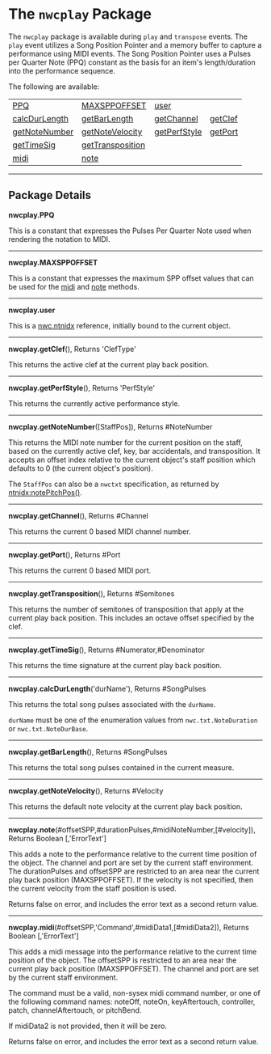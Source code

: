 # The `nwcplay` Package

The `nwcplay` package is available during `play` and `transpose` events. The `play` event utilizes a Song Position Pointer and a memory buffer to capture a performance using MIDI events. The Song Position Pointer uses a Pulses per Quarter Note (PPQ) constant as the basis for an item's length/duration into the performance sequence.

The following are available:

<table>
<tr>
<td><a href="#PPQ">PPQ</a></td>
<td><a href="#MAXSPPOFFSET">MAXSPPOFFSET</a></td>
<td><a href="#user">user</a></td>
</tr><tr>
<td><a href="#calcDurLength">calcDurLength</a></td>
<td><a href="#getBarLength">getBarLength</a></td>
<td><a href="#getChannel">getChannel</a></td>
<td><a href="#getClef">getClef</a></td>
</tr><tr>
<td><a href="#getNoteNumber">getNoteNumber</a></td>
<td><a href="#getNoteVelocity">getNoteVelocity</a></td>
<td><a href="#getPerfStyle">getPerfStyle</a></td>
<td><a href="#getPort">getPort</a></td>
</tr><tr>
<td><a href="#getTimeSig">getTimeSig</a></td>
<td><a href="#getTransposition">getTransposition</a></td>
</tr><tr>
<td><a href="#midi">midi</a></td>
<td><a href="#note">note</a></td>
</tr>
</table>


------------------
## Package Details

<a name="PPQ"></a>
**nwcplay.PPQ**

This is a constant that expresses the Pulses Per Quarter Note used when rendering the notation to MIDI.


------------------
<a name="MAXSPPOFFSET"></a>
**nwcplay.MAXSPPOFFSET**

This is a constant that expresses the maximum SPP offset values that can be used for the <a href="#midi">midi</a> and <a href="#note">note</a> methods.


------------------
<a name="user"></a>
**nwcplay.user**

This is a [nwc.ntnidx](nwc.ntnidx.md) reference, initially bound to the current object.


------------------
<a name="getClef"></a>
**nwcplay.getClef**(), Returns 'ClefType'

This returns the active clef at the current play back position.


------------------
<a name="getPerfStyle"></a>
**nwcplay.getPerfStyle**(), Returns 'PerfStyle'

This returns the currently active performance style.


------------------
<a name="getNoteNumber"></a>
**nwcplay.getNoteNumber**([StaffPos]), Returns #NoteNumber

This returns the MIDI note number for the current position on the staff, based on the currently active clef, key, bar accidentals, and transposition. It accepts an offset index relative to the current object's staff position which defaults to 0 (the current object's position).

The `StaffPos` can also be a `nwctxt` specification, as returned by [ntnidx:notePitchPos()](nwc.ntnidx.md#notePitchPos).


------------------
<a name="getChannel"></a>
**nwcplay.getChannel**(), Returns #Channel

This returns the current 0 based MIDI channel number.


------------------
<a name="getPort"></a>
**nwcplay.getPort**(), Returns #Port

This returns the current 0 based MIDI port.


------------------
<a name="getTransposition"></a>
**nwcplay.getTransposition**(), Returns #Semitones

This returns the number of semitones of transposition that apply at the current play back position. This includes an octave offset specified by the clef.


------------------
<a name="getTimeSig"></a>
**nwcplay.getTimeSig**(), Returns #Numerator,#Denominator

This returns the time signature at the current play back position.


------------------
<a name="calcDurLength"></a>
**nwcplay.calcDurLength**('durName'), Returns #SongPulses

This returns the total song pulses associated with the `durName`.

`durName` must be one of the enumeration values from `nwc.txt.NoteDuration` or `nwc.txt.NoteDurBase`.


------------------
<a name="getBarLength"></a>
**nwcplay.getBarLength**(), Returns #SongPulses

This returns the total song pulses contained in the current measure.


------------------
<a name="getNoteVelocity"></a>
**nwcplay.getNoteVelocity**(), Returns #Velocity

This returns the default note velocity at the current play back position.


------------------
<a name="note"></a>
**nwcplay.note**(#offsetSPP,#durationPulses,#midiNoteNumber,[#velocity]), Returns Boolean [,'ErrorText']

This adds a note to the performance relative to the current time position of the object. The channel and port are set by the current staff environment. The durationPulses and offsetSPP are restricted to an area near the current play back position (MAXSPPOFFSET). If the velocity is not specified, then the current velocity from the staff position is used.

Returns false on error, and includes the error text as a second return value.


------------------
<a name="midi"></a>
**nwcplay.midi**(#offsetSPP,'Command',#midiData1,[#midiData2]), Returns Boolean [,'ErrorText']

This adds a midi message into the performance relative to the current time position of the object. The offsetSPP is restricted to an area near the current play back position (MAXSPPOFFSET). The channel and port are set by the current staff environment.

The command must be a valid, non-sysex midi command number, or one of the following command names: noteOff, noteOn, keyAftertouch, controller, patch, channelAftertouch, or pitchBend.

If midiData2 is not provided, then it will be zero.

Returns false on error, and includes the error text as a second return value.
